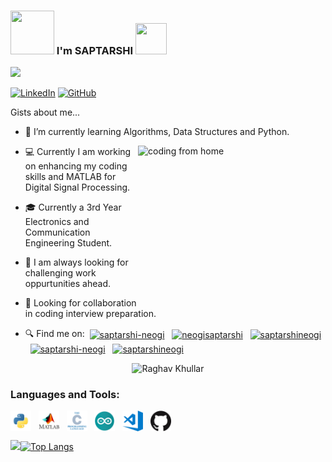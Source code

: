 ### <img src="https://i.pinimg.com/originals/00/4b/17/004b173f6e3d6843df10114e087f30a8.gif" width="70" height="70" /> I'm SAPTARSHI <img src="https://media.tenor.com/images/3b388fe03da271d2674faf85eb7c3fcd/tenor.gif" width=50 height=50 /> 


![](https://visitor-badge.glitch.me/badge?page_id=Saptarshi-prog.Saptarshi-prog)

<p align="left">
 <a href="https://www.linkedin.com/in/saptarshi-neogi-04461416b/"><img src="https://img.shields.io/badge/LinkedIn--_.svg?style=social&logo=linkedin" alt="LinkedIn"></a>
	<a href="https://github.com/Saptarshi-prog"><img src="https://img.shields.io/github/followers/Saptarshi-prog.svg?label=GitHub&style=social" alt="GitHub"></a>
</p>

Gists about me...

 - 🌱 I’m currently learning Algorithms, Data Structures and Python.
 <img align="right" alt="coding from home" src= "https://camo.githubusercontent.com/410dd0b1b800cd1e13965237beee2a32474be978/68747470733a2f2f6d656469612e67697068792e636f6d2f6d656469612f4d3967624264396e6244724f5475314d71782f67697068792e676966" height = 250 width = 300/>
 
 - :computer: Currently I am working on enhancing my coding skills and MATLAB for Digital Signal Processing.
 
 - :mortar_board: Currently a 3rd Year Electronics and Communication Engineering Student.
 
 - :dart: I am always looking for challenging work oppurtunities ahead.
 
 - :two_men_holding_hands: Looking for collaboration in coding interview preparation.
 
 - :mag: Find me on:&nbsp; <a href="https://www.linkedin.com/in/saptarshi-neogi/" target="blank"><img align="center" src="https://cdn.jsdelivr.net/npm/simple-icons@3.0.1/icons/linkedin.svg" alt="saptarshi-neogi" height="25" width="25" /></a> &nbsp;
<a href="https://www.instagram.com/neogisaptarshi/?hl=en" target="blank"><img align="center" src="https://cdn.jsdelivr.net/npm/simple-icons@3.0.1/icons/instagram.svg" alt="neogisaptarshi" height="25" width="25" /></a> &nbsp;
<a href="https://www.youtube.com/channel/UCfkz41c-uzNavOp8zlkuTIA/featured?view_as=subscriber" target="blank"><img align="center" src="https://cdn.jsdelivr.net/npm/simple-icons@3.0.1/icons/youtube.svg" alt="saptarshineogi" height="25" width="25" /></a> &nbsp;
<a href="https://in.mathworks.com/matlabcentral/profile/authors/16939921?s_tid=gn_comm" target="blank"><img align="center" src="https://cdn.jsdelivr.net/npm/simple-icons@3.0.1/icons/mathworks.svg" alt="saptarshi-neogi" height="25" width="25" /></a> &nbsp;
<a href="https://www.kaggle.com/saptarshineogi" target="blank"><img align="center" src="https://cdn.jsdelivr.net/npm/simple-icons@3.0.1/icons/kaggle.svg" alt="saptarshineogi" height="25" width="25" /></a> &nbsp;

<div align="center">
<img src="https://github.com/raghavk16/raghavk16/blob/master/connected.gif" alt="Raghav Khullar" width="350" height="200" />
</div>

### Languages and Tools:

<img align="center" alt="Python" width="33px" src="https://raw.githubusercontent.com/github/explore/80688e429a7d4ef2fca1e82350fe8e3517d3494d/topics/python/python.png" /></a> &nbsp;
<img align="center" alt="MATLAB" width="33px" src="https://raw.githubusercontent.com/github/explore/80688e429a7d4ef2fca1e82350fe8e3517d3494d/topics/matlab/matlab.png" /></a> &nbsp;
<img align="center" alt="C" width="33px" src="https://raw.githubusercontent.com/github/explore/80688e429a7d4ef2fca1e82350fe8e3517d3494d/topics/c/c.png" /></a> &nbsp;
<img align="center" alt="Arduino" width="33px" src="https://raw.githubusercontent.com/github/explore/80688e429a7d4ef2fca1e82350fe8e3517d3494d/topics/arduino/arduino.png" /></a> &nbsp;
<img align="center" alt="Visual Studio Code" width="33px" src="https://raw.githubusercontent.com/github/explore/80688e429a7d4ef2fca1e82350fe8e3517d3494d/topics/visual-studio-code/visual-studio-code.png" /></a> &nbsp;
<img align="center" alt="GitHub" width="33px" src="https://raw.githubusercontent.com/github/explore/78df643247d429f6cc873026c0622819ad797942/topics/github/github.png" /></a> &nbsp;

 
 <img src = "https://github-readme-stats.vercel.app/api?username=Saptarshi-prog&&show_icons=true&theme=radical">[![Top Langs](https://github-readme-stats.vercel.app/api/top-langs/?username=Saptarshi-prog&layout=compact&theme=merko)](https://github.com/anuraghazra/github-readme-stats)
 
 


